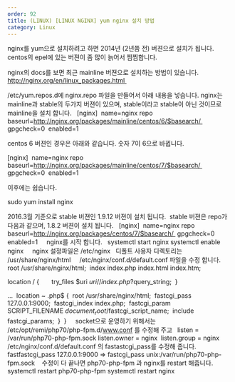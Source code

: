 ```yaml
---
order: 92
title: (LINUX) [LINUX NGINX] yum nginx 설치 방법
category: Linux
---
```


nginx를 yum으로 설치하려고 하면 2014년 (2년쯤 전) 버젼으로 설치가 됩니다. 
centos의 epel에 있는 버젼이 좀 많이 늙어서 찜찜합니다. 

nginx의 docs를 보면 최근 mainline 버젼으로 설치하는 방법이 있습니다. 
http://nginx.org/en/linux_packages.html 

/etc/yum.repos.d에 nginx.repo 파일을 만들어서 아래 내용을 넣습니다.
nginx는 mainline과 stable의 두가지 버젼이 있으며,
stable이라고 stable이 아닌 것이므로 mainline을 설치 합니다.
 
[nginx] 
name=nginx repo 
baseurl=http://nginx.org/packages/mainline/centos/6/$basearch/ 
gpgcheck=0 
enabled=1 

centos 6 버젼인 경우은 아래와 같습니다. 숫자 7이 6으로 바뀝니다. 

[nginx] 
name=nginx repo 
baseurl=http://nginx.org/packages/mainline/centos/7/$basearch/ 
gpgcheck=0 
enabled=1 

이후에는 쉽습니다. 

sudo yum install nginx 
 

2016.3월 기준으로 stable 버젼인 1.9.12 버젼이 설치 됩니다. 
stable 버젼은 repo가 다음과 같으며, 1.8.2 버젼이 설치 됩니다.
 
[nginx] 
name=nginx repo 
baseurl=http://nginx.org/packages/centos/7/$basearch/ 
gpgcheck=0 
enabled=1
 
 
nginx를 시작 합니다.
 
systemctl start nginx
systemctl enable nginx
 
 
nginx 설정파일은
/etc/nginx
 
디폴트 사용자 디렉토리는
/usr/share/nginx/html
 
 
/etc/nginx/conf.d/default.conf 파일을 수정 합니다.
 
root /usr/share/nginx/html; 
index index.php index.html index.htm; 

location / { 
     try_files $uri $uri/ /index.php?$query_string; 
} 

... 
location ~ \.php$ { 
root /usr/share/nginx/html; 
fastcgi_pass 127.0.0.1:9000; 
fastcgi_index index.php; 
fastcgi_param SCRIPT_FILENAME $document_root/$fastcgi_script_name; 
include fastcgi_params; 
} 
}
 
 
socket으로 운영하기 위해서는 /etc/opt/remi/php70/php-fpm.d/www.conf 를 수정해 주고
 
listen = /var/run/php70-php-fpm.sock
listen.owner = nginx 
listen.group = nginx
 
/etc/nginx/conf.d/default.conf 의 fastastcgi_pass를 수정해 줍니다.
 
fastfastcgi_pass 127.0.0.1:9000
=> fastcgi_pass unix:/var/run/php70-php-fpm.sock 
 
수정이 다 끝나면 php70-php-fpm 과 nginx를 restart 해줍니다.
 
systemctl restart php70-php-fpm
systemctl restart nginx
